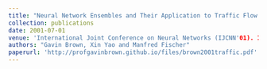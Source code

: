 ```yaml
---
title: "Neural Network Ensembles and Their Application to Traffic Flow Prediction in Telecommunications Networks"
collection: publications
date: 2001-07-01
venue: 'International Joint Conference on Neural Networks (IJCNN'01). IEEE Press, Piscataway, NJ, USA.'
authors: "Gavin Brown, Xin Yao and Manfred Fischer"
paperurl: 'http://profgavinbrown.github.io/files/brown2001traffic.pdf'
---
```

